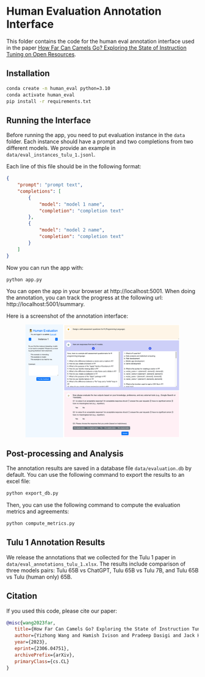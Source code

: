 # Human Evaluation Annotation Interface

This folder contains the code for the human eval annotation interface used in the paper [How Far Can Camels Go? Exploring the State of Instruction Tuning on Open Resources](https://arxiv.org/abs/2306.04751).

## Installation

```bash
conda create -n human_eval python=3.10
conda activate human_eval
pip install -r requirements.txt
```

## Running the Interface

Before running the app, you need to put evaluation instance in the `data` folder. Each instance should have a prompt and two completions from two different models. We provide an example in `data/eval_instances_tulu_1.jsonl`.

Each line of this file should be in the following format:

```json
{
    "prompt": "prompt text",
    "completions": [
        {
            "model": "model 1 name",
            "completion": "completion text"
        },
        {
            "model": "model 2 name",
            "completion": "completion text"
        }
    ]
}
```

Now you can run the app with:

```bash
python app.py
```

You can open the app in your browser at http://localhost:5001. When doing the annotation, you can track the progress at the following url: http://localhost:5001/summary.

Here is a screenshot of the annotation interface:

<p align="center" width="100%">
      <img src="screenshot.png" alt="Screenshot of the human evaluation interface." style="width: 80%; display: block; margin: auto;">
</p>

## Post-processing and Analysis

The annotation results are saved in a database file `data/evaluation.db` by default. You can use the following command to export the results to an excel file:

```bash
python export_db.py
```

Then, you can use the following command to compute the evaluation metrics and agreements:

```bash
python compute_metrics.py
```

## Tulu 1 Annotation Results

We release the annotations that we collected for the Tulu 1 paper in `data/eval_annotations_tulu_1.xlsx`. The results include comparison of three models pairs: Tulu 65B vs ChatGPT, Tulu 65B vs Tulu 7B, and Tulu 65B vs Tulu (human only) 65B.

## Citation

If you used this code, please cite our paper:

```bibtex
@misc{wang2023far,
   title={How Far Can Camels Go? Exploring the State of Instruction Tuning on Open Resources}, 
   author={Yizhong Wang and Hamish Ivison and Pradeep Dasigi and Jack Hessel and Tushar Khot and Khyathi Raghavi Chandu and David Wadden and Kelsey MacMillan and Noah A. Smith and Iz Beltagy and Hannaneh Hajishirzi},
   year={2023},
   eprint={2306.04751},
   archivePrefix={arXiv},
   primaryClass={cs.CL}
}
```